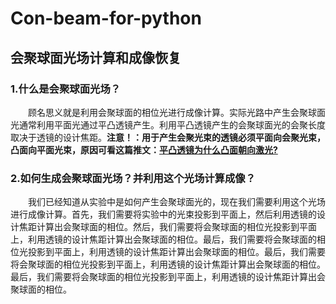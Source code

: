 # Con-beam-for-python
## 会聚球面光场计算和成像恢复

### 1.什么是会聚球面光场？
&emsp;&emsp;顾名思义就是利用会聚球面的相位光进行成像计算。实际光路中产生会聚球面光通常利用平面光通过平凸透镜产生。利用平凸透镜产生的会聚球面光的会聚长度取决于透镜的设计焦距。**注意！：用于产生会聚光束的透镜必须平面向会聚光束，凸面向平面光束，原因可看这篇推文：[平凸透镜为什么凸面朝向激光?](https://mp.weixin.qq.com/s/JY62Ytsw8qgKvRj2r8LFzg)**

### 2.如何生成会聚球面光场？并利用这个光场计算成像？
&emsp;&emsp;我们已经知道从实验中是如何产生会聚球面光的，现在我们需要利用这个光场进行成像计算。首先，我们需要将实验中的光束投影到平面上，然后利用透镜的设计焦距计算出会聚球面的相位。然后，我们需要将会聚球面的相位光投影到平面上，利用透镜的设计焦距计算出会聚球面的相位。最后，我们需要将会聚球面的相位光投影到平面上，利用透镜的设计焦距计算出会聚球面的相位。最后，我们需要将会聚球面的相位光投影到平面上，利用透镜的设计焦距计算出会聚球面的相位。最后，我们需要将会聚球面的相位光投影到平面上，利用透镜的设计焦距计算出会聚球面的相位。
